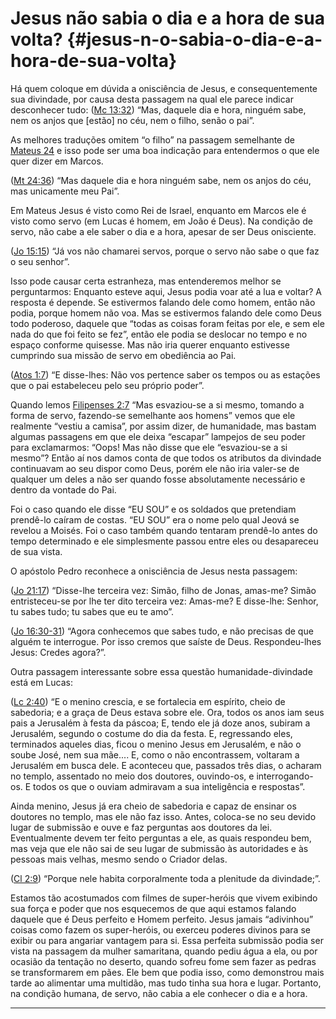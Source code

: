 # Jesus não sabia o dia e a hora de sua volta? {#jesus-n-o-sabia-o-dia-e-a-hora-de-sua-volta}

Há quem coloque em dúvida a onisciência de Jesus, e consequentemente sua divindade, por causa desta passagem na qual ele parece indicar desconhecer tudo: ([Mc 13:32](http://bibliaonline.com.br/acf/mc/13/32)) “Mas, daquele dia e hora, ninguém sabe, nem os anjos que [estão] no céu, nem o filho, senão o pai”.

As melhores traduções omitem “o filho” na passagem semelhante de [Mateus 24](http://bibliaonline.com.br/acf/mt/24) e isso pode ser uma boa indicação para entendermos o que ele quer dizer em Marcos.

([Mt 24:36](http://bibliaonline.com.br/acf/mt/24/36)) “Mas daquele dia e hora ninguém sabe, nem os anjos do céu, mas unicamente meu Pai”.

Em Mateus Jesus é visto como Rei de Israel, enquanto em Marcos ele é visto como servo (em Lucas é homem, em João é Deus). Na condição de servo, não cabe a ele saber o dia e a hora, apesar de ser Deus onisciente.

([Jo 15:15](http://bibliaonline.com.br/acf/jo/15/15)) “Já vos não chamarei servos, porque o servo não sabe o que faz o seu senhor”.

Isso pode causar certa estranheza, mas entenderemos melhor se perguntarmos: Enquanto esteve aqui, Jesus podia voar até a lua e voltar? A resposta é depende. Se estivermos falando dele como homem, então não podia, porque homem não voa. Mas se estivermos falando dele como Deus todo poderoso, daquele que “todas as coisas foram feitas por ele, e sem ele nada do que foi feito se fez”, então ele podia se deslocar no tempo e no espaço conforme quisesse. Mas não iria querer enquanto estivesse cumprindo sua missão de servo em obediência ao Pai.

([Atos 1:7](http://bibliaonline.com.br/acf/atos/1/7)) “E disse-lhes: Não vos pertence saber os tempos ou as estações que o pai estabeleceu pelo seu próprio poder”.

Quando lemos [Filipenses 2:7](http://bibliaonline.com.br/acf/fp/2/7) “Mas esvaziou-se a si mesmo, tomando a forma de servo, fazendo-se semelhante aos homens” vemos que ele realmente “vestiu a camisa”, por assim dizer, de humanidade, mas bastam algumas passagens em que ele deixa “escapar” lampejos de seu poder para exclamarmos: “Oops! Mas não disse que ele “esvaziou-se a si mesmo”? Então aí nos damos conta de que todos os atributos da divindade continuavam ao seu dispor como Deus, porém ele não iria valer-se de qualquer um deles a não ser quando fosse absolutamente necessário e dentro da vontade do Pai.

Foi o caso quando ele disse “EU SOU” e os soldados que pretendiam prendê-lo caíram de costas. “EU SOU” era o nome pelo qual Jeová se revelou a Moisés. Foi o caso também quando tentaram prendê-lo antes do tempo determinado e ele simplesmente passou entre eles ou desapareceu de sua vista.

O apóstolo Pedro reconhece a onisciência de Jesus nesta passagem:

([Jo 21:17](http://bibliaonline.com.br/acf/jo/21/17)) “Disse-lhe terceira vez: Simão, filho de Jonas, amas-me? Simão entristeceu-se por lhe ter dito terceira vez: Amas-me? E disse-lhe: Senhor, tu sabes tudo; tu sabes que eu te amo”.

([Jo 16:30-31](http://bibliaonline.com.br/acf/jo/16/30-31)) “Agora conhecemos que sabes tudo, e não precisas de que alguém te interrogue. Por isso cremos que saíste de Deus. Respondeu-lhes Jesus: Credes agora?”.

Outra passagem interessante sobre essa questão humanidade-divindade está em Lucas:

([Lc 2:40](http://bibliaonline.com.br/acf/lc/2/40)) “E o menino crescia, e se fortalecia em espírito, cheio de sabedoria; e a graça de Deus estava sobre ele. Ora, todos os anos iam seus pais a Jerusalém à festa da páscoa; E, tendo ele já doze anos, subiram a Jerusalém, segundo o costume do dia da festa. E, regressando eles, terminados aqueles dias, ficou o menino Jesus em Jerusalém, e não o soube José, nem sua mãe.... E, como o não encontrassem, voltaram a Jerusalém em busca dele. E aconteceu que, passados três dias, o acharam no templo, assentado no meio dos doutores, ouvindo-os, e interrogando-os. E todos os que o ouviam admiravam a sua inteligência e respostas”.

Ainda menino, Jesus já era cheio de sabedoria e capaz de ensinar os doutores no templo, mas ele não faz isso. Antes, coloca-se no seu devido lugar de submissão e ouve e faz perguntas aos doutores da lei. Eventualmente devem ter feito perguntas a ele, as quais respondeu bem, mas veja que ele não sai de seu lugar de submissão às autoridades e às pessoas mais velhas, mesmo sendo o Criador delas.

([Cl 2:9](http://bibliaonline.com.br/acf/cl/2/9)) “Porque nele habita corporalmente toda a plenitude da divindade;”.

Estamos tão acostumados com filmes de super-heróis que vivem exibindo sua força e poder que nos esquecemos de que aqui estamos falando daquele que é Deus perfeito e Homem perfeito. Jesus jamais “adivinhou” coisas como fazem os super-heróis, ou exerceu poderes divinos para se exibir ou para angariar vantagem para si. Essa perfeita submissão podia ser vista na passagem da mulher samaritana, quando pediu água a ela, ou por ocasião da tentação no deserto, quando sofreu fome sem fazer as pedras se transformarem em pães. Ele bem que podia isso, como demonstrou mais tarde ao alimentar uma multidão, mas tudo tinha sua hora e lugar. Portanto, na condição humana, de servo, não cabia a ele conhecer o dia e a hora.

*****